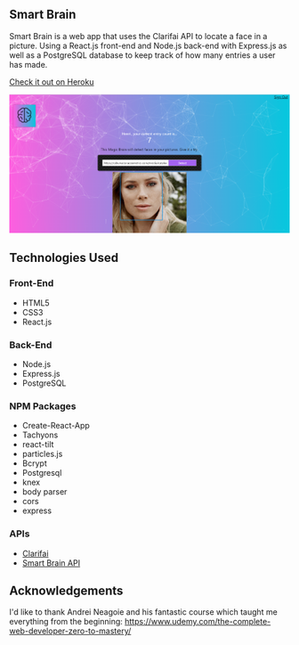 ## Smart Brain
Smart Brain is a web app that uses the Clarifai API to locate a face in a picture. Using a React.js front-end and Node.js back-end with Express.js as well as a PostgreSQL database to keep track of how many entries a user has made.

<a href="https://smart-brain-bh.herokuapp.com/">Check it out on Heroku</a>

![picture of the app](https://github.com/BadassHenkka/smart-brain/blob/master/smart-brain-example.png)

## Technologies Used
### Front-End
* HTML5
* CSS3
* React.js

### Back-End
* Node.js
* Express.js
* PostgreSQL

### NPM Packages
* Create-React-App
* Tachyons
* react-tilt
* particles.js
* Bcrypt
* Postgresql
* knex
* body parser
* cors
* express

### APIs
* <a href="https://clarifai.com/models/face-detection-image-recognition-model-a403429f2ddf4b49b307e318f00e528b-detection">Clarifai</a>
* <a href="https://github.com/BadassHenkka/smart-brain-api">Smart Brain API</a>

## Acknowledgements
I'd like to thank Andrei Neagoie and his fantastic course which taught me everything from the beginning: https://www.udemy.com/the-complete-web-developer-zero-to-mastery/
